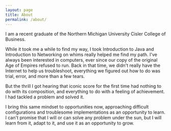 ```yaml
---
layout: page
title: About
permalink: /about/
---
```


I am a recent graduate of the Northern Michigan University Cisler College of Business.

While it took me a while to find my way, I took Introduction to Java and Introduction to Networking on whims really helped me find my path.
I've always been interested in computers, ever since our copy of the original Age of Empires refused to run. Back in that time, we didn't really have the Internet to help us troubleshoot, everything we figured out how to do was trial, error, and more than a few tears.

But the thrill I got hearing that iconic score for the first time had nothing to do with its composition, and everything to do with a feeling of achievement. I had tackled a problem and solved it.

I bring this same mindset to opportunities now, approaching difficult configurations and troublesome implementations as an opportunity to learn. I can't promise that I will or can solve any problem under the sun, but I will learn from it, adapt to it, and use it as an opportunity to grow.
